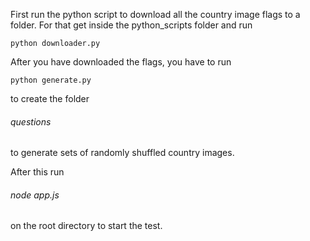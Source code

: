 First run the python script to download all the country image flags to a folder. For that get inside the python_scripts folder and run
```shell
python downloader.py
```
After you have downloaded the flags, you have to run
```shell
python generate.py
```
to create the folder <h6>questions</h6> to generate sets of randomly shuffled country images.

After this run <h6>node app.js</h6> on the root directory to start the test.
